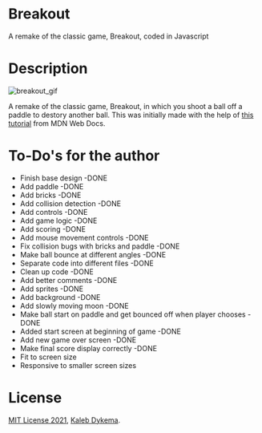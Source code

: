 # Breakout

A remake of the classic game, Breakout, coded in Javascript

# Description

![breakout_gif](https://github.com/KalebDykema/WebCalc/blob/master/Breakout.gif)

A remake of the classic game, Breakout, in which you shoot a ball off a paddle to destory another ball. This was initially made with the help of [this tutorial](https://developer.mozilla.org/en-US/docs/Games/Tutorials/2D_Breakout_game_pure_JavaScript) from MDN Web Docs.

# To-Do's for the author

- Finish base design -DONE
- Add paddle -DONE
- Add bricks -DONE
- Add collision detection -DONE
- Add controls -DONE
- Add game logic -DONE
- Add scoring -DONE
- Add mouse movement controls -DONE
- Fix collision bugs with bricks and paddle -DONE
- Make ball bounce at different angles -DONE
- Separate code into different files -DONE
- Clean up code -DONE
- Add better comments -DONE
- Add sprites -DONE
- Add background -DONE
- Add slowly moving moon -DONE
- Make ball start on paddle and get bounced off when player chooses -DONE
- Added start screen at beginning of game -DONE
- Add new game over screen -DONE
- Make final score display correctly -DONE
- Fit to screen size
- Responsive to smaller screen sizes

# License

[MIT License 2021](https://mit-license.org), [Kaleb Dykema](https://github.com/KalebDykemal).
